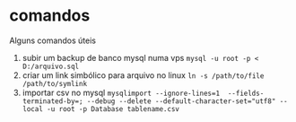 # comandos
Alguns comandos úteis


1. subir um backup de banco mysql numa vps 
  ``` mysql -u root -p < D:/arquivo.sql ```
2. criar um link simbólico para arquivo no linux
  ```ln -s /path/to/file /path/to/symlink ```
3. importar csv no mysql
  ``` mysqlimport --ignore-lines=1  --fields-terminated-by=; --debug --delete --default-character-set="utf8" --local -u root -p Database tablename.csv ```
